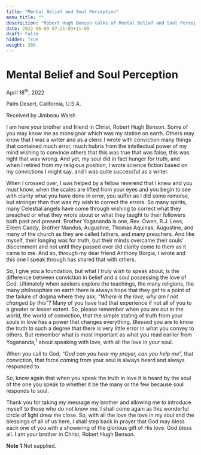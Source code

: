 ```yaml
---
title: "Mental Belief and Soul Perception"
menu_title: ""
descriLtion: "Robert Hugh Benson talks of Mental Belief and Soul Perception"
date: 2022-06-09 07:21:03+11:00
draft: False
hidden: True
weight: 386
---
```

# Mental Belief and Soul Perception 

April 18<sup>th</sup>, 2022

Palm Desert, California, U.S.A.

Received by Jimbeau Walsh   


I am here your brother and friend in Christ, Robert Hugh Benson. Some of you may know me as monsignor which was my station on earth. Others may know that I was a writer and as a cleric I wrote with conviction many things that contained much error, much hubris from the intellectual power of my mind wishing to convince others that this was true that was false, this was right that was wrong. And yet, my soul did in fact hunger for truth, and when I retired from my religious position, I wrote science fiction based on my convictions I might say, and I was quite successful as a writer. 

When I crossed over, I was helped by a fellow reverend that I knew and you must know, when the scales are lifted from your eyes and you begin to see with clarity what you have done in error, you suffer as I did some remorse, but stronger than that was my wish to correct the errors. So many spirits, many Celestial angels have come through wishing to correct what they preached or what they wrote about or what they taught to their followers both past and present. Brother Yogananda is one, Rev. Owen, R.J. Lees, Eileen Caddy, Brother Mandus, Augustine, Thomas Aquinas, Augustine, and many of the church as they are called fathers, and many preachers. And like myself, their longing was for truth, but their minds overcame their souls’ discernment and not until they passed over did clarity come to them as it came to me. And so, through my dear friend Anthony Borgia, I wrote and this one I speak through has shared that with others. 

So, I give you a foundation, but what I truly wish to speak about, is the difference between conviction in belief and a soul possessing the love of God. Ultimately when seekers explore the teachings, the many religions, the many philosophies on earth there is always hope that they get to a point of the failure of dogma where they ask, *“Where is the love, why am I not changed by this”?*  Many of you have had that experience if not all of you to a greater or lesser extent. So, please remember when you are out in the world, the world of conviction, that the simple stating of truth from your souls in love has a power that changes everything. Blessed you are to know the truth to such a degree that there is very little error in what you convey to others. But remember what is most important as what you read earlier from Yogananda,<sup>1</sup> about speaking with love, with all the love in your soul. 

When you call to God, *“God can you hear my prayer, can you help me”,* that  conviction, that force coming from your soul is always heard and always responded to. 

So, know again that when you speak the truth in love it is heard by the soul of the one you speak to whether it be the many or the few because soul responds to soul. 

Thank you for taking my message my brother and allowing me to introduce myself to those who do not know me. I shall come again as this wonderful circle of light drew me close. So, with all the love the love in my soul and the blessings of all of us here, I shall step back in prayer that God may bless each one of you with a showering of the glorious gift of His love. God bless all. I am your brother in Christ, Robert Hugh Benson. 

**Note 1** Not supplied.